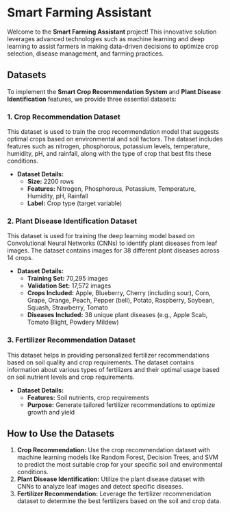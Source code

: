 # Smart Farming Assistant

Welcome to the **Smart Farming Assistant** project! This innovative solution leverages advanced technologies such as machine learning and deep learning to assist farmers in making data-driven decisions to optimize crop selection, disease management, and farming practices.

## Datasets
To implement the **Smart Crop Recommendation System** and **Plant Disease Identification** features, we provide three essential datasets:

### 1. **Crop Recommendation Dataset**
This dataset is used to train the crop recommendation model that suggests optimal crops based on environmental and soil factors. The dataset includes features such as nitrogen, phosphorous, potassium levels, temperature, humidity, pH, and rainfall, along with the type of crop that best fits these conditions.

- **Dataset Details:**
  - **Size:** 2200 rows
  - **Features:** Nitrogen, Phosphorous, Potassium, Temperature, Humidity, pH, Rainfall
  - **Label:** Crop type (target variable)

### 2. **Plant Disease Identification Dataset**
This dataset is used for training the deep learning model based on Convolutional Neural Networks (CNNs) to identify plant diseases from leaf images. The dataset contains images for 38 different plant diseases across 14 crops.

- **Dataset Details:**
  - **Training Set:** 70,295 images
  - **Validation Set:** 17,572 images
  - **Crops Included:** Apple, Blueberry, Cherry (including sour), Corn, Grape, Orange, Peach, Pepper (bell), Potato, Raspberry, Soybean, Squash, Strawberry, Tomato
  - **Diseases Included:** 38 unique plant diseases (e.g., Apple Scab, Tomato Blight, Powdery Mildew)

### 3. **Fertilizer Recommendation Dataset**
This dataset helps in providing personalized fertilizer recommendations based on soil quality and crop requirements. The dataset contains information about various types of fertilizers and their optimal usage based on soil nutrient levels and crop requirements.

- **Dataset Details:**
  - **Features:** Soil nutrients, crop requirements
  - **Purpose:** Generate tailored fertilizer recommendations to optimize growth and yield

## How to Use the Datasets
1. **Crop Recommendation:** Use the crop recommendation dataset with machine learning models like Random Forest, Decision Trees, and SVM to predict the most suitable crop for your specific soil and environmental conditions.
2. **Plant Disease Identification:** Utilize the plant disease dataset with CNNs to analyze leaf images and detect specific diseases.
3. **Fertilizer Recommendation:** Leverage the fertilizer recommendation dataset to determine the best fertilizers based on the soil and crop data.

